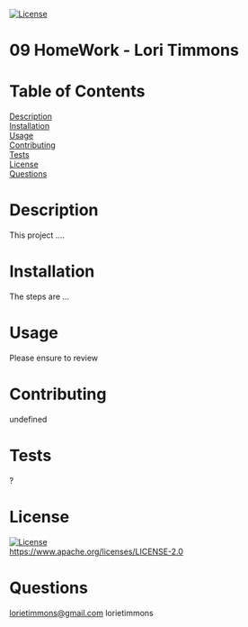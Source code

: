 [![License](https://img.shields.io/badge/License-Apache%202.0-blue.svg)](https://opensource.org/licenses/Apache-2.0)
  # 09 HomeWork - Lori Timmons

# Table of Contents 
[Description](#Description) <br>
[Installation](#Installation)<br>
[Usage](#Usage)<br>
[Contributing](#Contributing)<br>
[Tests](#Tests)<br>
[License](#License)<br>
[Questions](#Questions)<br>

  # Description
  This project ....

  # Installation
  The steps are ...

  # Usage
  Please ensure to review 

  # Contributing
  undefined

  
  # Tests
  ?
  
  # License

  [![License](https://img.shields.io/badge/License-Apache%202.0-blue.svg)](https://opensource.org/licenses/Apache-2.0)
  <br>
  <https://www.apache.org/licenses/LICENSE-2.0>

  # Questions
  lorietimmons@gmail.com
  lorietimmons

